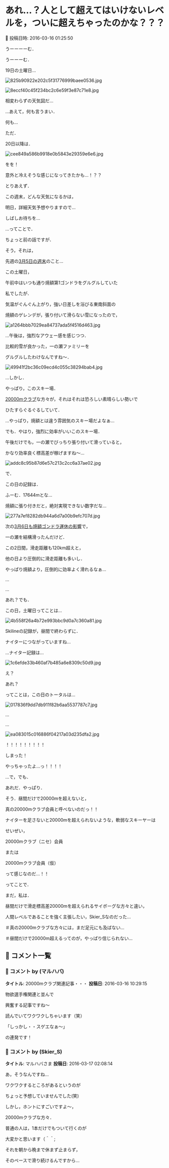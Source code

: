 # あれ…？人として超えてはいけないレベルを，ついに超えちゃったのかな？？？

📅 投稿日時: 2016-03-16 01:25:50

うーーーーむ．


うーーーむ．


19日の土曜日…




![825b90922e202c5f31776999baee0536.jpg](images/825b90922e202c5f31776999baee0536.jpg)









![8eccf40c45f234bc2c6e59f3e87c71e8.jpg](images/8eccf40c45f234bc2c6e59f3e87c71e8.jpg)




相変わらずの天気図だ…


…あえて，何も言うまい．


何も…





ただ．


20日以降は．




![cee849a586b9918e0b5843e29359e6e6.jpg](images/cee849a586b9918e0b5843e29359e6e6.jpg)




をを！


意外と冷えそうな感じになってきたかも…！？？





とりあえず．


この週末，どんな天気になるかは，


明日，詳細天気予想やりますので…


しばしお待ちを…





…ってことで．


ちょっと前の話ですが．


そう，それは，


先週の[3月5日の週末](e1ee1e2d4f043280df67670f1c576a04e.md)のこと…





この土曜日，


午前中はいつも通り焼額第1ゴンドラをグルグルしていた


私でしたが．


気温がぐんぐん上がり，強い日差しを浴びる東南斜面の


焼額のゲレンデが，張り付いて滑らない雪になったので，




![a1264bbb7029ea84737ada5f4516d463.jpg](images/a1264bbb7029ea84737ada5f4516d463.jpg)







…午後は，強烈なアウェー感を感じつつ．


比較的雪が良かった，一の瀬ファミリーを


グルグルしたわけなんですね～．




![49941f2bc36c09ecd4c055c38294bab4.jpg](images/49941f2bc36c09ecd4c055c38294bab4.jpg)







…しかし．


やっぱり，このスキー場．


[20000mクラブ](ea8a953c4b60b5eec845669ca5ba7bf0f.md)な方々が，それはそれは恐ろしい素晴らしい勢いで


ひたすらぐるぐるしていて．


…やっぱり，焼額とは違う雰囲気のスキー場だよなぁ…





でも．やはり，強烈に効率がいいこのスキー場．


午後だけでも，一の瀬でびっちり張り付いて滑っていると，


かなり効率良く標高差が稼げますね～…




![addc8c95b87d6e57c213c2cc6a37ae02.jpg](images/addc8c95b87d6e57c213c2cc6a37ae02.jpg)







で．


この日の記録は．


ふーむ．17644mとな…


焼額に張り付きだと，絶対実現できない数字だな…




![277a7ef8282db944a6d7a00b9efc707d.jpg](images/277a7ef8282db944a6d7a00b9efc707d.jpg)




次の[3月6日も焼額ゴンドラ運休の影響](eab5f7262b2e3ddafaf42637be36191a4.md)で，


一の瀬を結構滑ったんだけど．


この2日間，滑走距離も120km超えと，


他の日より圧倒的に滑走距離も多いし．


やっぱり焼額より，圧倒的に効率よく滑れるなぁ…





…


…


あれ？でも．


この日，土曜日ってことは…




![4b558f26a4b72e993bbc9d0a7c360a81.jpg](images/4b558f26a4b72e993bbc9d0a7c360a81.jpg)




Skilineの記録が，昼間で終わらずに．


ナイターにつながっていますね…





…ナイター記録は…




![1c6efde33b460af7b485a6e8309c50d9.jpg](images/1c6efde33b460af7b485a6e8309c50d9.jpg)







え？


あれ？


ってことは，この日のトータルは…




![017836f9dd7db911f82b6aa5537787c7.jpg](images/017836f9dd7db911f82b6aa5537787c7.jpg)




…


…




![ea083015c016886f04217a03d235dfa2.jpg](images/ea083015c016886f04217a03d235dfa2.jpg)




！！！！！！！！！





しまった！


やっちゃったよ…っ！！！！





…で，でも．


あれだ．やっぱり．


そう．昼間だけで20000mを超えないと，


真の20000mクラブ会員と呼べないのだっ！！





ナイターを足さないと20000mを超えられないような，軟弱なスキーヤーは


せいぜい，


20000mクラブ（ニセ）会員


または


20000mクラブ会員（仮）


って感じなのだ…！！





ってことで．


まだ，私は．


昼間だけで滑走標高差20000mを超えられるサイボーグな方々と違い，


人間レベルであることを強く主張したい，Skier_Sなのだった…





＃真の20000mクラブな方々には，まだ足元にも及ばない…


＃昼間だけで20000m超えるってのが，やっぱり信じられない…

## 💬 コメント一覧

### 💬 コメント by (マルハバ)
**タイトル**: 20000mクラブ関連記事・・・
**投稿日**: 2016-03-16 10:29:15

物欲選手権関連と並んで

興奮する記事ですね～



読んでいてワクワクしちゃいます（笑）



「しっかし・・スゲエなぁ～」

の連発です！

### 💬 コメント by (Skier_S)
**タイトル**: マルハバさま
**投稿日**: 2016-03-17 02:08:14

あ，そうなんですね…

ワクワクするところがあるというのが

ちょっと予想していませんでした(笑)

しかし，ホントにすごいですよ～，

20000mクラブな方々．

普通の人は，1本だけでもついて行くのが

大変かと思います（＾＾;

それを朝から晩まで休まず止まらず，

そのペースで滑り続けるんですから…

